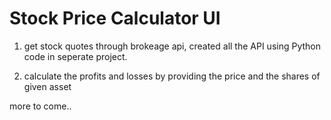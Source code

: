 # Stock Price Calculator UI

1. get stock quotes through brokeage api, created all the API using Python code in seperate project.

2. calculate the profits and losses by providing the price and the shares of given asset

more to come..
